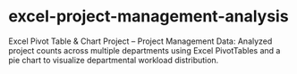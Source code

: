 # excel-project-management-analysis
Excel Pivot Table &amp; Chart Project – Project Management Data: Analyzed project counts across multiple departments using Excel PivotTables and a pie chart to visualize departmental workload distribution.
